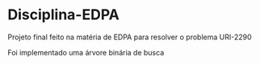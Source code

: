 # Disciplina-EDPA
Projeto final feito na matéria de EDPA para resolver o problema URI-2290

Foi implementado uma árvore binária de busca

